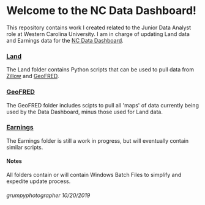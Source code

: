 # Welcome to the NC Data Dashboard!
This repository contains work I created related to the Junior Data Analyst role at Western Carolina University.  I am in charge of updating Land data and Earnings data for the [NC Data Dashboard](https://www.wcu.edu/engage/regional-development/data-dashboard.aspx).  

### [Land](https://github.com/grumpyphotographer/NCDataDashboard/tree/master/DataDashboard/Land)
The Land folder contains Python scripts that can be used to pull data from [Zillow](https://www.zillow.com/research/data/) and [GeoFRED](https://geofred.stlouisfed.org/map/).

### [GeoFRED](https://github.com/grumpyphotographer/NCDataDashboard/tree/master/DataDashboard/GeoFRED)
The GeoFRED folder includes scipts to pull all 'maps' of data currently being used by the Data Dashboard, minus those used for Land data.

### [Earnings](https://github.com/grumpyphotographer/NCDataDashboard/tree/master/DataDashboard/Earnings)
The Earnings folder is still a work in progress, but will eventually contain similar scripts.

#### Notes
All folders contain or will contain Windows Batch Files to simplify and expedite update process.

###### grumpyphotographer 10/20/2019

